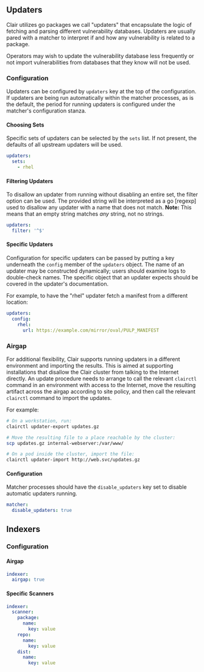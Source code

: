 ## Updaters

Clair utilizes go packages we call "updaters" that encapsulate the logic of
fetching and parsing different vulnerability databases. Updaters are usually
pared with a matcher to interpret if and how any vulnerability is related to a
package.

Operators may wish to update the vulnerability database less frequently or not
import vulnerabilities from databases that they know will not be used.

### Configuration

Updaters can be configured by `updaters` key at the top of the configuration. If
updaters are being run automatically within the matcher processes, as is the
default, the period for running updaters is configured under the matcher's
configuration stanza.

#### Choosing Sets

Specific sets of updaters can be selected by the `sets` list. If not present,
the defaults of all upstream updaters will be used.

```yaml
updaters:
  sets:
    - rhel
```

#### Filtering Updaters

To disallow an updater from running without disabling an entire set, the filter
option can be used. The provided string will be interpreted as a go [regexp]
used to disallow any updater with a name that does not match. **Note:** This
means that an empty string matches *any* string, not no strings.

```yaml
updaters:
  filter: '^$'
```

#### Specific Updaters

Configuration for specific updaters can be passed by putting a key underneath
the `config` member of the `updaters` object. The name of an updater may be
constructed dynamically; users should examine logs to double-check names.
The specific object that an updater expects should be covered in the updater's
documentation.

For example, to have the "rhel" updater fetch a manifest from a different
location:

```yaml
updaters:
  config:
    rhel:
      url: https://example.com/mirror/oval/PULP_MANIFEST
```

### Airgap

For additional flexibility, Clair supports running updaters in a different
environment and importing the results. This is aimed at supporting installations
that disallow the Clair cluster from talking to the Internet directly. An update
procedure needs to arrange to call the relevant `clairctl` command in an
environment with access to the Internet, move the resulting artifact across the
airgap according to site policy, and then call the relevant `clairctl` command
to import the updates.

For example:

```sh
# On a workstation, run:
clairctl updater-export updates.gz
```

```sh
# Move the resulting file to a place reachable by the cluster:
scp updates.gz internal-webserver:/var/www/
```

```sh
# On a pod inside the cluster, import the file:
clairctl updater-import http://web.svc/updates.gz
```

#### Configuration

Matcher processes should have the `disable_updaters` key set to disable
automatic updaters running.

```yaml
matcher:
  disable_updaters: true
```

## Indexers

### Configuration

#### Airgap

```yaml
indexer:
  airgap: true
```

#### Specific Scanners

```yaml
indexer:
  scanner:
    package:
      name:
        key: value
    repo:
      name:
        key: value
    dist:
      name:
        key: value
```

